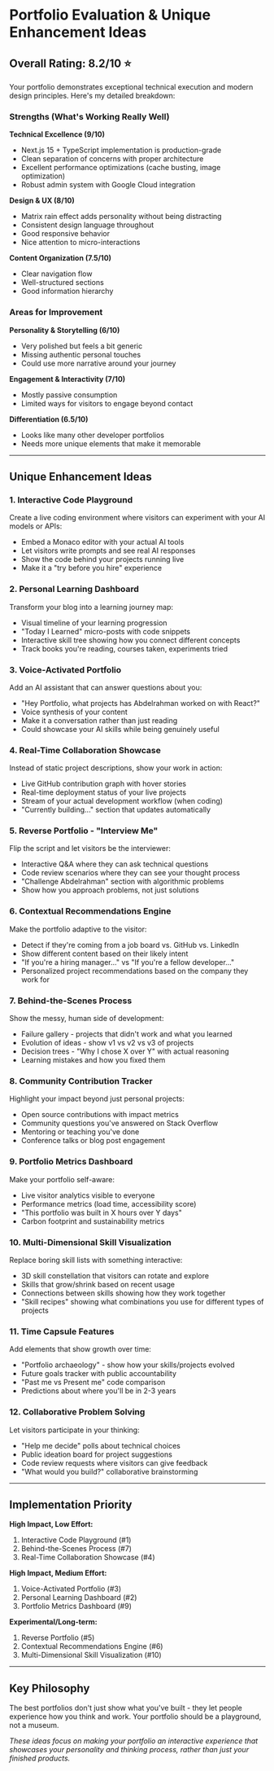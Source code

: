 # Portfolio Evaluation & Unique Enhancement Ideas

## Overall Rating: **8.2/10** ⭐

Your portfolio demonstrates exceptional technical execution and modern design principles. Here's my detailed breakdown:

### Strengths (What's Working Really Well)

**Technical Excellence (9/10)**
- Next.js 15 + TypeScript implementation is production-grade
- Clean separation of concerns with proper architecture
- Excellent performance optimizations (cache busting, image optimization)
- Robust admin system with Google Cloud integration

**Design & UX (8/10)**
- Matrix rain effect adds personality without being distracting
- Consistent design language throughout
- Good responsive behavior
- Nice attention to micro-interactions

**Content Organization (7.5/10)**
- Clear navigation flow
- Well-structured sections
- Good information hierarchy

### Areas for Improvement

**Personality & Storytelling (6/10)**
- Very polished but feels a bit generic
- Missing authentic personal touches
- Could use more narrative around your journey

**Engagement & Interactivity (7/10)**
- Mostly passive consumption
- Limited ways for visitors to engage beyond contact

**Differentiation (6.5/10)**
- Looks like many other developer portfolios
- Needs more unique elements that make it memorable

---

## Unique Enhancement Ideas

### 1. **Interactive Code Playground**
Create a live coding environment where visitors can experiment with your AI models or APIs:
- Embed a Monaco editor with your actual AI tools
- Let visitors write prompts and see real AI responses
- Show the code behind your projects running live
- Make it a "try before you hire" experience

### 2. **Personal Learning Dashboard**
Transform your blog into a learning journey map:
- Visual timeline of your learning progression
- "Today I Learned" micro-posts with code snippets
- Interactive skill tree showing how you connect different concepts
- Track books you're reading, courses taken, experiments tried

### 3. **Voice-Activated Portfolio**
Add an AI assistant that can answer questions about you:
- "Hey Portfolio, what projects has Abdelrahman worked on with React?"
- Voice synthesis of your content
- Make it a conversation rather than just reading
- Could showcase your AI skills while being genuinely useful

### 4. **Real-Time Collaboration Showcase**
Instead of static project descriptions, show your work in action:
- Live GitHub contribution graph with hover stories
- Real-time deployment status of your live projects
- Stream of your actual development workflow (when coding)
- "Currently building..." section that updates automatically

### 5. **Reverse Portfolio - "Interview Me"**
Flip the script and let visitors be the interviewer:
- Interactive Q&A where they can ask technical questions
- Code review scenarios where they can see your thought process
- "Challenge Abdelrahman" section with algorithmic problems
- Show how you approach problems, not just solutions

### 6. **Contextual Recommendations Engine**
Make the portfolio adaptive to the visitor:
- Detect if they're coming from a job board vs. GitHub vs. LinkedIn
- Show different content based on their likely intent
- "If you're a hiring manager..." vs "If you're a fellow developer..."
- Personalized project recommendations based on the company they work for

### 7. **Behind-the-Scenes Process**
Show the messy, human side of development:
- Failure gallery - projects that didn't work and what you learned
- Evolution of ideas - show v1 vs v2 vs v3 of projects
- Decision trees - "Why I chose X over Y" with actual reasoning
- Learning mistakes and how you fixed them

### 8. **Community Contribution Tracker**
Highlight your impact beyond just personal projects:
- Open source contributions with impact metrics
- Community questions you've answered on Stack Overflow
- Mentoring or teaching you've done
- Conference talks or blog post engagement

### 9. **Portfolio Metrics Dashboard**
Make your portfolio self-aware:
- Live visitor analytics visible to everyone
- Performance metrics (load time, accessibility score)
- "This portfolio was built in X hours over Y days"
- Carbon footprint and sustainability metrics

### 10. **Multi-Dimensional Skill Visualization**
Replace boring skill lists with something interactive:
- 3D skill constellation that visitors can rotate and explore
- Skills that grow/shrink based on recent usage
- Connections between skills showing how they work together
- "Skill recipes" showing what combinations you use for different types of projects

### 11. **Time Capsule Features**
Add elements that show growth over time:
- "Portfolio archaeology" - show how your skills/projects evolved
- Future goals tracker with public accountability
- "Past me vs Present me" code comparison
- Predictions about where you'll be in 2-3 years

### 12. **Collaborative Problem Solving**
Let visitors participate in your thinking:
- "Help me decide" polls about technical choices
- Public ideation board for project suggestions
- Code review requests where visitors can give feedback
- "What would you build?" collaborative brainstorming

---

## Implementation Priority

**High Impact, Low Effort:**
1. Interactive Code Playground (#1)
2. Behind-the-Scenes Process (#7)
3. Real-Time Collaboration Showcase (#4)

**High Impact, Medium Effort:**
1. Voice-Activated Portfolio (#3)
2. Personal Learning Dashboard (#2)
3. Portfolio Metrics Dashboard (#9)

**Experimental/Long-term:**
1. Reverse Portfolio (#5)
2. Contextual Recommendations Engine (#6)
3. Multi-Dimensional Skill Visualization (#10)

---

## Key Philosophy

The best portfolios don't just show what you've built - they let people experience how you think and work. Your portfolio should be a playground, not a museum.

*These ideas focus on making your portfolio an interactive experience that showcases your personality and thinking process, rather than just your finished products.*